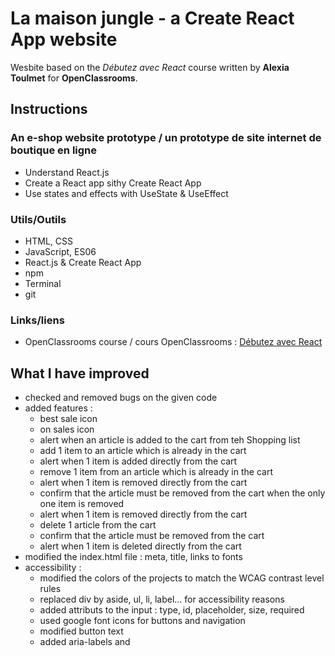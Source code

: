 # La maison jungle - a Create React App website
Wesbite based on the *Débutez avec React* course written by **Alexia Toulmet** for **OpenClassrooms**.

## Instructions
### An e-shop website prototype / un prototype de site internet de boutique en ligne
* Understand React.js
* Create a React app sithy Create React App
* Use states and effects with UseState & UseEffect

### Utils/Outils
* HTML, CSS
* JavaScript, ES06
* React.js & Create React App
* npm
* Terminal
* git

### Links/liens
* OpenClassrooms course / cours OpenClassrooms : [Débutez avec React](https://openclassrooms.com/fr/courses/7008001-debutez-avec-react)

## What I have improved
* checked and removed bugs on the given code
* added features :
  *  best sale icon    
  *  on sales icon  
  *  alert when an article is added to the cart from teh Shopping list  
  *  add 1 item to an article which is already in the cart  
  *  alert when 1 item is added directly from the cart  
  *  remove 1 item from an article which is already in the cart   
  *  alert when 1 item is removed directly from the cart   
  *  confirm that the article must be removed from the cart when the only one item is removed  
  *  alert when 1 item is removed directly from the cart   
  *  delete 1 article from the cart  
  *  confirm that the article must be removed from the cart  
  *  alert when 1 item is deleted directly from the cart   
* modified the index.html file : meta, title, links to fonts  
* accessibility :  
  * modified the colors of the projects to match the WCAG contrast level rules  
  * replaced div by aside, ul, li, label... for accessibility reasons  
  * added attributs to the input : type, id, placeholder, size, required  
  * used google font icons for buttons and navigation  
  * modified button text  
  * added aria-labels and <title>  
  * ...
* webdesign :  
  * improved th desktop layout  
  * designed the mobile and tablet layouts   
  * transitions/animations   
  * ...
## Result & Certification
* [View the project / Voir le projet]().
* [View the Certification / Voir le certificat de réussite](https://github.com/s-manguy/diploma/blob/main/WEB-DEVELOPPER/certificate-bootstrap-4-5100297731.pdf).










## Getting Started with Create React App

This project was bootstrapped with [Create React App](https://github.com/facebook/create-react-app).

### Available Scripts

In the project directory, you can run:

#### `npm start`

Runs the app in the development mode.\
Open [http://localhost:3000](http://localhost:3000) to view it in the browser.

The page will reload if you make edits.\
You will also see any lint errors in the console.

###" `npm test`

Launches the test runner in the interactive watch mode.\
See the section about [running tests](https://facebook.github.io/create-react-app/docs/running-tests) for more information.

###" `npm run build`

Builds the app for production to the `build` folder.\
It correctly bundles React in production mode and optimizes the build for the best performance.

The build is minified and the filenames include the hashes.\
Your app is ready to be deployed!

See the section about [deployment](https://facebook.github.io/create-react-app/docs/deployment) for more information.

#### `npm run eject`

**Note: this is a one-way operation. Once you `eject`, you can’t go back!**

If you aren’t satisfied with the build tool and configuration choices, you can `eject` at any time. This command will remove the single build dependency from your project.

Instead, it will copy all the configuration files and the transitive dependencies (webpack, Babel, ESLint, etc) right into your project so you have full control over them. All of the commands except `eject` will still work, but they will point to the copied scripts so you can tweak them. At this point you’re on your own.

You don’t have to ever use `eject`. The curated feature set is suitable for small and middle deployments, and you shouldn’t feel obligated to use this feature. However we understand that this tool wouldn’t be useful if you couldn’t customize it when you are ready for it.

### Learn More

You can learn more in the [Create React App documentation](https://facebook.github.io/create-react-app/docs/getting-started).

To learn React, check out the [React documentation](https://reactjs.org/).

#### Code Splitting

This section has moved here: [https://facebook.github.io/create-react-app/docs/code-splitting](https://facebook.github.io/create-react-app/docs/code-splitting)

#### Analyzing the Bundle Size

This section has moved here: [https://facebook.github.io/create-react-app/docs/analyzing-the-bundle-size](https://facebook.github.io/create-react-app/docs/analyzing-the-bundle-size)

#### Making a Progressive Web App

This section has moved here: [https://facebook.github.io/create-react-app/docs/making-a-progressive-web-app](https://facebook.github.io/create-react-app/docs/making-a-progressive-web-app)

#### Advanced Configuration

This section has moved here: [https://facebook.github.io/create-react-app/docs/advanced-configuration](https://facebook.github.io/create-react-app/docs/advanced-configuration)

#### Deployment

This section has moved here: [https://facebook.github.io/create-react-app/docs/deployment](https://facebook.github.io/create-react-app/docs/deployment)

#### `npm run build` fails to minify

This section has moved here: [https://facebook.github.io/create-react-app/docs/troubleshooting#npm-run-build-fails-to-minify](https://facebook.github.io/create-react-app/docs/troubleshooting#npm-run-build-fails-to-minify)
